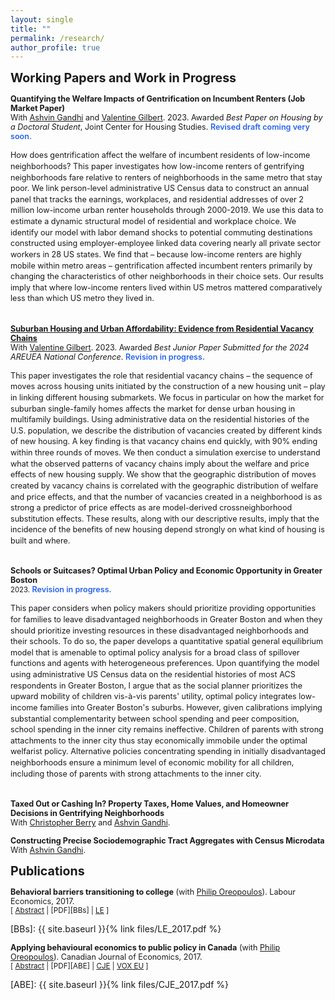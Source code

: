 ```yaml
---
layout: single
title: ""
permalink: /research/
author_profile: true
---
```


<span style="font-size:1.4em;">**Working Papers and Work in Progress**</span>

<span style="font-size:.9em;">**Quantifying the Welfare Impacts of Gentrification on Incumbent Renters (Job Market Paper)**</span>
<br/>
<span style="font-size:.9em; margin-top: -5px;">With [Ashvin Gandhi](https://www.anderson.ucla.edu/faculty-and-research/strategy/faculty/gandhi) and [Valentine Gilbert](https://valentinegilbert.github.io/). 2023. Awarded *Best Paper on Housing by a Doctoral Student*, Joint Center for Housing Studies. <span style="color:#2563EB; font-weight:600;">Revised draft coming very soon.</span></span>
<br/>

<div style="font-size: .9em; line-height: 1.4;">
How does gentrification affect the welfare of incumbent residents of low-income neighborhoods? This paper investigates how low-income renters of gentrifying neighborhoods fare relative to renters of neighborhoods in the same metro that stay poor. We link person-level administrative US Census data to construct an annual panel that tracks the earnings, workplaces, and residential addresses of over 2 million low-income urban renter households through 2000-2019. We use this data to estimate a dynamic structural model of residential and workplace choice. We identify our model with labor demand shocks to potential commuting destinations constructed using employer-employee linked data covering nearly all private sector workers in 28 US states. We find that – because low-income renters are highly mobile within metro areas – gentrification affected incumbent renters primarily by changing the characteristics of other neighborhoods in their choice sets. Our results imply that where low-income renters lived within US metros mattered comparatively less than which US metro they lived in. 
  <br><br/>
</div>

<span style="font-size:.9em; margin-top: 2px;">**[Suburban Housing and Urban Affordability: Evidence from Residential Vacancy Chains](https://valentinegilbert.github.io/files/gilbert_jmp.pdf)**</span>
<br/>
<span style="font-size:.9em; margin-top: -5px;">With [Valentine Gilbert](https://valentinegilbert.github.io/). 2023. Awarded *Best Junior Paper Submitted for the 2024 AREUEA National Conference*. <span style="color:#2563EB; font-weight:600;">Revision in progress.</span></span>
<br/>

<div style="font-size: .9em; line-height: 1.4;">
This paper investigates the role that residential vacancy chains – the sequence of moves across housing units initiated by the construction of a new housing unit – play in linking different housing submarkets. We focus in particular on how the market for suburban single-family homes affects the market for dense urban housing in multifamily buildings. Using administrative data on the residential histories of the U.S. population, we describe the distribution of vacancies created by different kinds of new housing. A key finding is that vacancy chains end quickly, with 90% ending within three rounds of moves. We then conduct a simulation exercise to understand what the observed patterns of vacancy chains imply about the welfare and price effects of new housing supply. We show that the geographic distribution of moves created by vacancy chains is correlated with the geographic distribution of welfare and price effects, and that the number of vacancies created in a neighborhood is as strong a predictor of price effects as are model-derived crossneighborhood substitution effects. These results, along with our descriptive results, imply that the incidence of the benefits of new housing depend strongly on what kind of housing is built and where.
  <br><br/>
</div>

<span style="font-size:.9em;">**Schools or Suitcases? Optimal Urban Policy and Economic Opportunity in Greater Boston** 
<br/>
<span style="font-size:.9em; margin-top: -5px;">2023.</span> <span style="color:#2563EB; font-weight:600;">Revision in progress.</span></span>
<br/>

<div style="font-size: .9em; line-height: 1.4;">
This paper considers when policy makers should prioritize providing opportunities for families to leave disadvantaged neighborhoods in Greater Boston and when they should prioritize investing resources in these disadvantaged neighborhoods and their schools. To do so, the paper develops a quantitative spatial general equilibrium model that is amenable to optimal policy analysis for a broad class of spillover functions and agents with heterogeneous preferences. Upon quantifying the model using administrative US Census data on the residential histories of most ACS respondents in Greater Boston, I argue that as the social planner prioritizes the upward mobility of children vis-à-vis parents' utility, optimal policy integrates low-income families into Greater Boston's suburbs. However, given calibrations implying substantial complementarity between school spending and peer composition, school spending in the inner city remains ineffective. Children of parents with strong attachments to the inner city thus stay economically immobile under the optimal welfarist policy. Alternative policies concentrating spending in initially disadvantaged neighborhoods ensure a minimum level of economic mobility for all children, including those of parents with strong attachments to the inner city.
  <br><br/>
</div>

<span style="font-size:.9em;">**Taxed Out or Cashing In? Property Taxes, Home Values, and Homeowner Decisions in Gentrifying
Neighborhoods**</span>
<br/>
<span style="font-size:.9em; margin-top: -5px;">With [Christopher Berry](https://sites.google.com/site/berryresearchpage/home) and [Ashvin Gandhi](https://www.anderson.ucla.edu/faculty-and-research/strategy/faculty/gandhi). </span>
<br/>

<span style="font-size:.9em;">**Constructing Precise Sociodemographic Tract Aggregates with Census Microdata**</span>
<br/>
<span style="font-size:.9em; margin-top: -5px;">With [Ashvin Gandhi](https://www.anderson.ucla.edu/faculty-and-research/strategy/faculty/gandhi). </span>
<br/>

<span style="font-size:1.4em;">**Publications**</span>

<span style="font-size:.9em;">**Behavioral barriers transitioning to college** (with [Philip Oreopoulos](https://oreopoulos.faculty.economics.utoronto.ca/)). Labour Economics, 2017.</span>
<br/>
<small>[ <a href="#/" onclick="visib('BBs')">Abstract</a> | [PDF][BBs] | [LE][BBs_LE] ]</small>

<div id="BBs" style="display: none; text-align: justify; line-height: 1.2;">
  <small>
    This paper presents a review of mostly experimental evidence demonstrating the potential usefulness of simplifying the college admission and enrollment process. Seemingly small differences in the process of students transitioning to college often determine whether some matriculate or not. Behavioral models that imply the possibility of sub-optimal long-run outcomes may be needed to better explain these results. We argue that the model which fits the results best is one where some students are inattentive to their college possibilities and therefore let opportunity slip by. Making the process to get to college easier and more salient helps offset this inattentiveness and prevents some exiting high school from falling through the cracks.
  </small>
  <br><br/>
</div>

[BBs]: {{ site.baseurl }}{% link files/LE_2017.pdf %}

[BBs_LE]: https://www.sciencedirect.com/science/article/pii/S0927537117300556

<span style="font-size:.9em;">**Applying behavioural economics to public policy in Canada** (with [Philip Oreopoulos](https://oreopoulos.faculty.economics.utoronto.ca/)). Canadian Journal of Economics, 2017.</span>
<br/>
<small>[ <a href="#/" onclick="visib('ABE')">Abstract</a> | [PDF][ABE] | [CJE][ABE_CJE] | [VOX EU][ABE_VOX] ]</small>

<div id="ABE" style="display: none; text-align: justify; line-height: 1.2;">
  <small>
    Behavioural economics incorporates ideas from psychology, sociology and neuroscience to better predict how individuals make long-term decisions. Often the ideas adopted include present or inattention bias, both potentially leading to suboptimal outcomes. But these models also point to opportunities for effective, low-cost government policies that can have meaningful positive effects on people's long-term well-being. The last decade has been marked by a growing interest from governments the world over in using behavioural economics to inform policy decisions. This is true of Canada as well. In this paper we discuss the increasingly important role behavioural economics plays in Canadian public policy. We first contextualize government policies that have incorporated insights from behavioural economics by outlining a collection of models of intertemporal choice. We then present examples of public policy initiatives that are based upon findings in the field, placing particular emphasis on Canadian initiatives. We also document future opportunities, challenges and limitations.
  </small>
  <br><br/>
</div>

[ABE]: {{ site.baseurl }}{% link files/CJE_2017.pdf %}

[ABE_CJE]: https://onlinelibrary.wiley.com/doi/abs/10.1111/caje.12272

[ABE_VOX]: https://cepr.org/voxeu/columns/when-behavioural-economics-meets-randomised-control-trials-examples-canadian-public

<script>
 function visib(id) {
  var x = document.getElementById(id);
  if (x.style.display === "block") {
    x.style.display = "none";
  } else {
    x.style.display = "block";
  }
}
</script>
